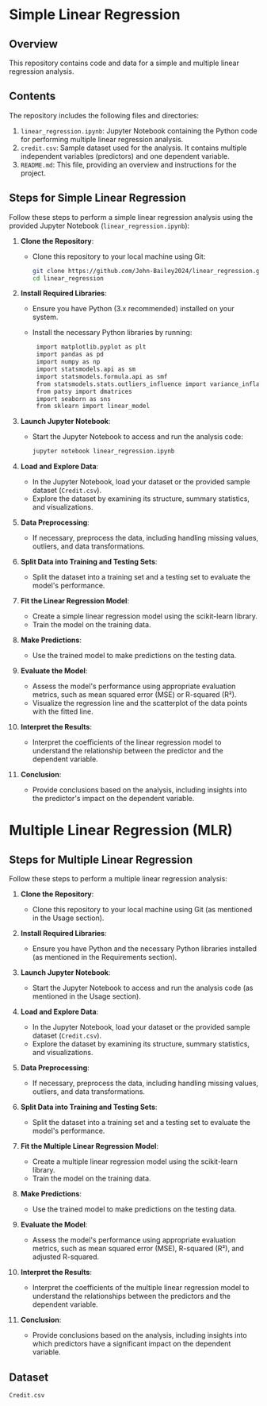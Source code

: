 # Simple Linear Regression

## Overview

This repository contains code and data for a simple and multiple linear regression analysis. 
## Contents

The repository includes the following files and directories:

1. `linear_regression.ipynb`: Jupyter Notebook containing the Python code for performing multiple linear regression analysis.
2. `credit.csv`: Sample dataset used for the analysis. It contains multiple independent variables (predictors) and one dependent variable.
3. `README.md`: This file, providing an overview and instructions for the project.

## Steps for Simple Linear Regression

Follow these steps to perform a simple linear regression analysis using the provided Jupyter Notebook (`linear_regression.ipynb`):

1. **Clone the Repository**:

   - Clone this repository to your local machine using Git:

     ```bash
     git clone https://github.com/John-Bailey2024/linear_regression.git
     cd linear_regression
     ```

2. **Install Required Libraries**:

   - Ensure you have Python (3.x recommended) installed on your system.
   - Install the necessary Python libraries by running:

     ```bash
      import matplotlib.pyplot as plt 
      import pandas as pd
      import numpy as np
      import statsmodels.api as sm
      import statsmodels.formula.api as smf
      from statsmodels.stats.outliers_influence import variance_inflation_factor
      from patsy import dmatrices
      import seaborn as sns
      from sklearn import linear_model
     ```

3. **Launch Jupyter Notebook**:

   - Start the Jupyter Notebook to access and run the analysis code:

     ```bash
     jupyter notebook linear_regression.ipynb
     ```

4. **Load and Explore Data**:
   - In the Jupyter Notebook, load your dataset or the provided sample dataset (`Credit.csv`).
   - Explore the dataset by examining its structure, summary statistics, and visualizations.

5. **Data Preprocessing**:

   - If necessary, preprocess the data, including handling missing values, outliers, and data transformations.

6. **Split Data into Training and Testing Sets**:

   - Split the dataset into a training set and a testing set to evaluate the model's performance.

7. **Fit the Linear Regression Model**:

   - Create a simple linear regression model using the scikit-learn library.
   - Train the model on the training data.

8. **Make Predictions**:

   - Use the trained model to make predictions on the testing data.

9. **Evaluate the Model**:

   - Assess the model's performance using appropriate evaluation metrics, such as mean squared error (MSE) or R-squared (R²).
   - Visualize the regression line and the scatterplot of the data points with the fitted line.

10. **Interpret the Results**:

    - Interpret the coefficients of the linear regression model to understand the relationship between the predictor and the dependent variable.

11. **Conclusion**:

    - Provide conclusions based on the analysis, including insights into the predictor's impact on the dependent variable.


# Multiple Linear Regression (MLR)

## Steps for Multiple Linear Regression

Follow these steps to perform a multiple linear regression analysis:

1. **Clone the Repository**:

   - Clone this repository to your local machine using Git (as mentioned in the Usage section).

2. **Install Required Libraries**:

   - Ensure you have Python and the necessary Python libraries installed (as mentioned in the Requirements section).

3. **Launch Jupyter Notebook**:

   - Start the Jupyter Notebook to access and run the analysis code (as mentioned in the Usage section).

4. **Load and Explore Data**:

   - In the Jupyter Notebook, load your dataset or the provided sample dataset (`Credit.csv`).
   - Explore the dataset by examining its structure, summary statistics, and visualizations.

5. **Data Preprocessing**:

   - If necessary, preprocess the data, including handling missing values, outliers, and data transformations.

6. **Split Data into Training and Testing Sets**:

   - Split the dataset into a training set and a testing set to evaluate the model's performance.

7. **Fit the Multiple Linear Regression Model**:

   - Create a multiple linear regression model using the scikit-learn library.
   - Train the model on the training data.

8. **Make Predictions**:

   - Use the trained model to make predictions on the testing data.

9. **Evaluate the Model**:

   - Assess the model's performance using appropriate evaluation metrics, such as mean squared error (MSE), R-squared (R²), and adjusted R-squared.

10. **Interpret the Results**:

    - Interpret the coefficients of the multiple linear regression model to understand the relationships between the predictors and the dependent variable.

11. **Conclusion**:

    - Provide conclusions based on the analysis, including insights into which predictors have a significant impact on the dependent variable.

## Dataset

`Credit.csv`


